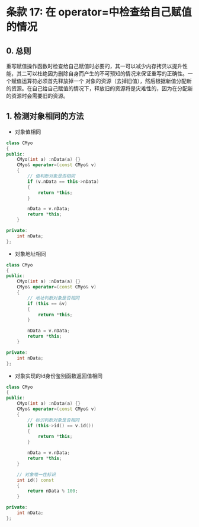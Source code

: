 # 条款 17: 在 operator=中检查给自己赋值的情况

## 0. 总则

重写赋值操作函数时检查给自己赋值时必要的，其一可以减少内存拷贝以提升性能，其二可以杜绝因为删除自身而产生的不可预知的情况来保证重写的正确性。一个赋值运算符必须首先释放掉一个
对象的资源（去掉旧值），然后根据新值分配新的资源。在自己给自己赋值的情况下，释放旧的资源将是灾难性的，因为在分配新的资源时会需要旧的资源。

## 1. 检测对象相同的方法

* 对象值相同

```cpp
class CMyo
{
public:
    CMyo(int a) :nData(a) {}
    CMyo& operator=(const CMyo& v)
    {
        // 值判断对象是否相同
        if (v.nData == this->nData)
        {
            return *this;
        }

        nData = v.nData;
        return *this;
    }

private:
    int nData;
};
```

* 对象地址相同

```cpp
class CMyo
{
public:
    CMyo(int a) :nData(a) {}
    CMyo& operator=(const CMyo& v)
    {
        // 地址判断对象是否相同
        if (this == &v)
        {
            return *this;
        }

        nData = v.nData;
        return *this;
    }

private:
    int nData;
};
```

* 对象实现的id身份鉴别函数返回值相同 

```cpp
class CMyo
{
public:
    CMyo(int a) :nData(a) {}
    CMyo& operator=(const CMyo& v)
    {
        // 标识判断对象是否相同
        if (this->id() == v.id())
        {
            return *this;
        }

        nData = v.nData;
        return *this;
    }

    // 对象唯一性标识
    int id() const
    {
        return nData % 100;
    }

private:
    int nData;
};
```